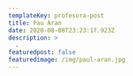 ```yaml
---
templateKey: profesora-post
title: Pau Aran
date: 2020-08-08T23:23:17.923Z
description: >
  .
featuredpost: false
featuredimage: /img/paul-aran.jpg
---
```

